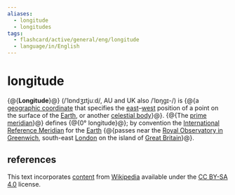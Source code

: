 ```yaml
---
aliases:
  - longitude
  - longitudes
tags:
  - flashcard/active/general/eng/longitude
  - language/in/English
---
```


# longitude

{@{__Longitude__}@} (/ˈlɒndʒɪtjuːd/, AU and UK also /ˈlɒŋɡɪ-/) is {@{a [geographic coordinate](geographic%20coordinat%20system.md) that specifies the [east](east.md)–[west](west.md) position of a point on the surface of the [Earth](Earth.md), or another [celestial body](astronomical%20object.md)}@}. {@{The [prime meridian](prime%20meridian.md)}@} defines {@{0° longitude}@}; by convention the [International Reference Meridian](IERS%20Reference%20Meridian.md) for the [Earth](Earth.md) {@{passes near the [Royal Observatory in Greenwich](Royal%20Observatory,%20Greenwich.md), south-east [London](London.md) on the island of [Great Britain](Great%20Britain.md)}@}.

## references

This text incorporates [content](https://en.wikipedia.org/wiki/longitude) from [Wikipedia](Wikipedia.md) available under the [CC BY-SA 4.0](https://creativecommons.org/licenses/by-sa/4.0/) license.
